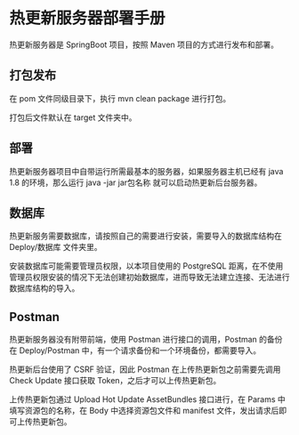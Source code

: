 # 热更新服务器部署手册

热更新服务器是 SpringBoot 项目，按照 Maven 项目的方式进行发布和部署。

## 打包发布

在 pom 文件同级目录下，执行 mvn clean package 进行打包。

打包后文件默认在 target 文件夹中。

## 部署

热更新服务器项目中自带运行所需最基本的服务器，如果服务器主机已经有 java 1.8 的环境，那么运行 java -jar jar包名称 就可以启动热更新后台服务器。

## 数据库

热更新服务需要数据库，请按照自己的需要进行安装，需要导入的数据库结构在 Deploy/数据库 文件夹里。

安装数据库可能需要管理员权限，以本项目使用的 PostgreSQL 距离，在不使用管理员权限安装的情况下无法创建初始数据库，进而导致无法建立连接、无法进行数据库结构的导入。

## Postman

热更新服务器没有附带前端，使用 Postman 进行接口的调用，Postman 的备份在 Deploy/Postman 中，有一个请求备份和一个环境备份，都需要导入。

热更新后台使用了 CSRF 验证，因此 Postman 在上传热更新包之前需要先调用 Check Update 接口获取 Token，之后才可以上传热更新包。

上传热更新包通过 Upload Hot Update AssetBundles 接口进行，在 Params 中填写资源包的名称，在 Body 中选择资源包文件和 manifest 文件，发出请求后即可上传热更新包。

